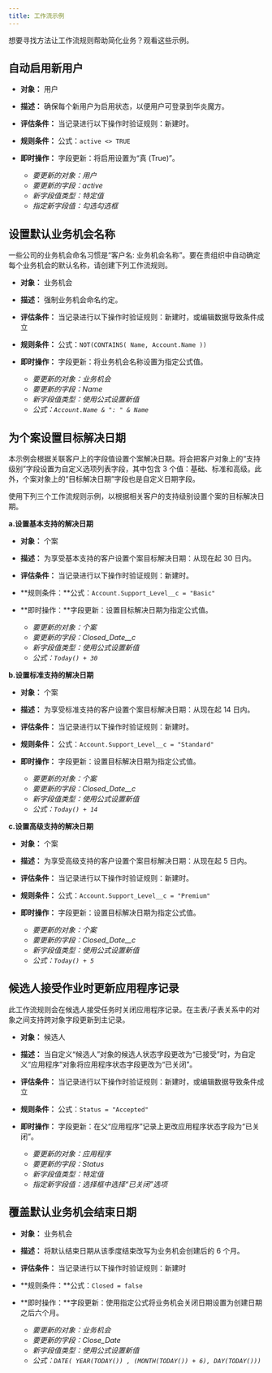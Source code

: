 ```yaml
---
title: 工作流示例
---
```


想要寻找方法让工作流规则帮助简化业务？观看这些示例。

## 自动启用新用户

- **对象：** 用户
- **描述：** 确保每个新用户为启用状态，以便用户可登录到华炎魔方。
- **评估条件：** 当记录进行以下操作时验证规则：新建时。
- **规则条件：** 公式：`active <> TRUE`
- **即时操作：** 字段更新：将启用设置为“真 (True)”。

  - *要更新的对象：用户*
  - *要更新的字段：active*
  - *新字段值类型：特定值*
  - *指定新字段值：勾选勾选框*

## 设置默认业务机会名称

一些公司的业务机会命名习惯是“客户名: 业务机会名称”。要在贵组织中自动确定每个业务机会的默认名称，请创建下列工作流规则。

- **对象：** 业务机会
- **描述：** 强制业务机会命名约定。
- **评估条件：** 当记录进行以下操作时验证规则：新建时，或编辑数据导致条件成立
- **规则条件：** 公式：`NOT(CONTAINS( Name, Account.Name ))`
- **即时操作：** 字段更新：将业务机会名称设置为指定公式值。

  - *要更新的对象：业务机会*
  - *要更新的字段：Name*
  - *新字段值类型：使用公式设置新值*
  - *公式：`Account.Name & ": " & Name`*

## 为个案设置目标解决日期

本示例会根据关联客户上的字段值设置个案解决日期。将会把客户对象上的“支持级别”字段设置为自定义选项列表字段，其中包含 3 个值：基础、标准和高级。此外，个案对象上的“目标解决日期”字段也是自定义日期字段。

使用下列三个工作流规则示例，以根据相关客户的支持级别设置个案的目标解决日期。

**a.设置基本支持的解决日期**

- **对象：** 个案
- **描述：** 为享受基本支持的客户设置个案目标解决日期：从现在起 30 日内。
- **评估条件：** 当记录进行以下操作时验证规则：新建时。
- **规则条件：**公式：`Account.Support_Level__c = "Basic"`
- **即时操作：**字段更新：设置目标解决日期为指定公式值。

  - *要更新的对象：个案*
  - *要更新的字段：Closed_Date__c*
  - *新字段值类型：使用公式设置新值*
  - *公式：`Today() + 30`*

**b.设置标准支持的解决日期**

- **对象：** 个案
- **描述：** 为享受标准支持的客户设置个案目标解决日期：从现在起 14 日内。
- **评估条件：** 当记录进行以下操作时验证规则：新建时。
- **规则条件：** 公式：`Account.Support_Level__c = "Standard"`
- **即时操作：** 字段更新：设置目标解决日期为指定公式值。

  - *要更新的对象：个案*
  - *要更新的字段：Closed_Date__c*
  - *新字段值类型：使用公式设置新值*
  - *公式：`Today() + 14`*

**c.设置高级支持的解决日期**

- **对象：** 个案
- **描述：** 为享受高级支持的客户设置个案目标解决日期：从现在起 5 日内。
- **评估条件：** 当记录进行以下操作时验证规则：新建时。
- **规则条件：** 公式：`Account.Support_Level__c = "Premium"`
- **即时操作：** 字段更新：设置目标解决日期为指定公式值。

  - *要更新的对象：个案*
  - *要更新的字段：Closed_Date__c*
  - *新字段值类型：使用公式设置新值*
  - *公式：`Today() + 5`*

## 候选人接受作业时更新应用程序记录

此工作流规则会在候选人接受任务时关闭应用程序记录。在主表/子表关系中的对象之间支持跨对象字段更新到主记录。

- **对象：** 候选人
- **描述：** 当自定义“候选人”对象的候选人状态字段更改为“已接受”时，为自定义“应用程序”对象将应用程序状态字段更改为“已关闭”。
- **评估条件：** 当记录进行以下操作时验证规则：新建时，或编辑数据导致条件成立
- **规则条件：** 公式：`Status = "Accepted"`
- **即时操作：** 字段更新：在父“应用程序”记录上更改应用程序状态字段为“已关闭”。

  - *要更新的对象：应用程序*
  - *要更新的字段：Status*
  - *新字段值类型：特定值*
  - *指定新字段值：选择框中选择“已关闭”选项*

## 覆盖默认业务机会结束日期

- **对象：** 业务机会
- **描述：** 将默认结束日期从该季度结束改写为业务机会创建后的 6 个月。
- **评估条件：** 当记录进行以下操作时验证规则：新建时
- **规则条件：**公式：`Closed = false`
- **即时操作：**字段更新：使用指定公式将业务机会关闭日期设置为创建日期之后六个月。

  - *要更新的对象：业务机会*
  - *要更新的字段：Close_Date*
  - *新字段值类型：使用公式设置新值*
  - *公式：`DATE( YEAR(TODAY()) , (MONTH(TODAY()) + 6), DAY(TODAY()))`*
